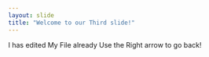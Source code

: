 ```yaml
---
layout: slide
title: "Welcome to our Third slide!"
---
```

I has edited My File already
Use the Right arrow to go back!
